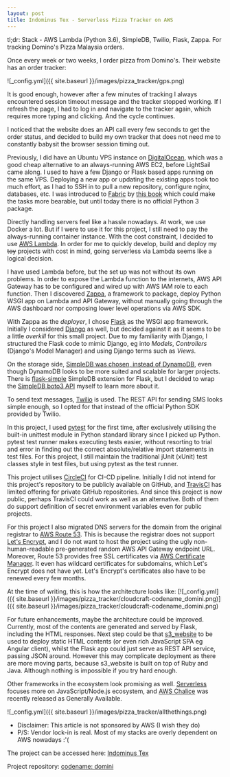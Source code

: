 ```yaml
---
layout: post
title: Indominus Tex - Serverless Pizza Tracker on AWS
---
```


tl;dr: Stack - AWS Lambda (Python 3.6), SimpleDB, Twilio, Flask, Zappa. For tracking Domino's Pizza Malaysia orders.

Once every week or two weeks, I order pizza from Domino's. Their website has an order tracker:

![_config.yml]({{ site.baseurl }}/images/pizza_tracker/gps.png)

It is good enough, however after a few minutes of tracking I always encountered session timeout message and the tracker stopped working. If I refresh the page, I had to log in and navigate to the tracker again, which requires more typing and clicking. And the cycle continues.

I noticed that the website does an API call every few seconds to get the order status, and decided to build my own tracker that does not need me to constantly babysit the browser session timing out.

Previously, I did have an Ubuntu VPS instance on [DigitalOcean](https://www.digitalocean.com/), which was a good cheap alternative to an always-running AWS EC2, before LightSail came along. I used to have a few Django or Flask based apps running on the same VPS. Deploying a new app or updating the existing apps took too much effort, as I had to SSH in to pull a new repository, configure nginx, databases, etc. I was introduced to [Fabric](https://github.com/fabric/fabric) by [this book](https://www.obeythetestinggoat.com/book/chapter_automate_deployment_with_fabric.html) which could make the tasks more bearable, but until today there is no official Python 3 package.

Directly handling servers feel like a hassle nowadays. At work, we use Docker a lot. But if I were to use it for this project, I still need to pay the always-running container instance. With the cost constraint, I decided to use [AWS Lambda](https://aws.amazon.com/lambda/pricing/). In order for me to quickly develop, build and deploy my ~~toy~~ projects with cost in mind, going serverless via Lambda seems like a logical decision.

I have used Lambda before, but the set up was not without its own problems. In order to expose the Lambda function to the internets, AWS API Gateway has to be configured and wired up with AWS IAM role to each function. Then I discovered [Zappa](https://github.com/Miserlou/Zappa), a framework to package, deploy Python WSGI app on Lambda and API Gateway, without manually going through the AWS dashboard nor composing lower level operations via AWS SDK.

With Zappa as the _deployer_, I chose [Flask](http://flask.pocoo.org/) as the WSGI app framework. Initially I considered [Django](https://www.djangoproject.com/) as well, but decided against it as it seems to be a little _overkill_ for this small project. Due to my familiarity with Django, I structured the Flask code to mimic Django, eg into _Models_, _Controllers_ (Django's Model Manager) and using Django terms such as _Views_.

On the storage side, [SimpleDB was chosen, instead of DynamoDB](http://www.masonzhang.com/2013/06/2-reasons-why-we-select-simpledb.html), even though DynamoDB looks to be more suited and scalable for larger projects. There is [flask-simple](https://github.com/rdegges/flask-simple) SimpleDB extension for Flask, but I decided to wrap the [SimpleDB boto3 API](http://boto3.readthedocs.io/en/latest/reference/services/sdb.html) myself to learn more about it. 

To send text messages, [Twilio](https://www.twilio.com/) is used. The REST API for sending SMS looks simple enough, so I opted for that instead of the official Python SDK provided by Twilio.

In this project, I used [pytest](https://docs.pytest.org/) for the first time, after exclusively utilising the built-in unittest module in Python standard library since I picked up Python. pytest test runner makes executing tests easier, without resorting to trial and error in finding out the correct absolute/relative import statements in test files. For this project, I still maintain the traditional jUnit (xUnit) test classes style in test files, but using pytest as the test runner.

This project utilises [CircleCI](https://circleci.com/) for CI-CD pipeline. Initially I did not intend for this project's repository to be publicly available on GitHub, and [TravisCI](https://travis-ci.org/) has limited offering for private GitHub repositories. And since this project is now public, perhaps TravisCI could work as well as an alternative. Both of them do support definition of secret environment variables even for public projects.

For this project I also migrated DNS servers for the domain from the original registrar to [AWS Route 53](https://aws.amazon.com/route53/). This is because the registrar does not support [Let's Encrypt](https://letsencrypt.org/), and I do not want to host the project using the ugly non-human-readable pre-generated random AWS API Gateway endpoint URL. Moreover, Route 53 provides free SSL certificates via [AWS Certificate Manager](https://aws.amazon.com/certificate-manager/). It even has wildcard certificates for subdomains, which Let's Encrypt does not have yet. Let's Encrypt's certificates also have to be renewed every few months.

At the time of writing, this is how the architecture looks like:
[![_config.yml]({{ site.baseurl }}/images/pizza_tracker/cloudcraft-codename_domini.png)]({{ site.baseurl }}/images/pizza_tracker/cloudcraft-codename_domini.png)


For future enhancements, maybe the architecture could be improved. Currently, most of the contents are generated and served by Flask, including the HTML responses. Next step could be that [s3_website](https://github.com/laurilehmijoki/s3_website) to be used to deploy static HTML contents (or even rich JavaScript SPA eg Angular client), whilst the Flask app could just serve as REST API service, passing JSON around. However this may complicate deployment as there are more moving parts, because s3_website is built on top of Ruby and Java. Although nothing is impossible if you try hard enough.

Other frameworks in the ecosystem look promising as well. [Serverless](https://serverless.com/) focuses more on JavaScript/Node.js ecosystem, and [AWS Chalice](https://aws.amazon.com/blogs/developer/chalice-1-0-0-ga-release/) was recently released as Generally Available.

![_config.yml]({{ site.baseurl }}/images/pizza_tracker/allthethings.png)

- Disclaimer: This article is not sponsored by AWS (I wish they do)
- P/S: Vendor lock-in is real. Most of my stacks are overly dependent on AWS nowadays :'(

The project can be accessed here: [Indominus Tex](https://indominus-tex.sidebox.es)

Project repository: [codename: domini](https://github.com/azam-a/domini)
